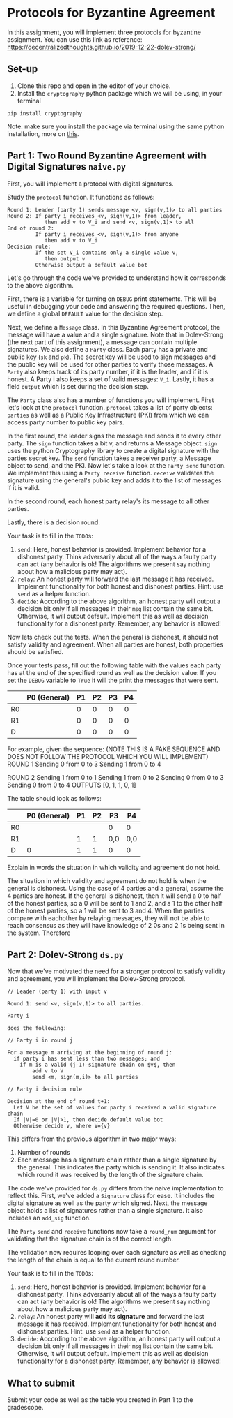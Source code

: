 # Protocols for Byzantine Agreement

In this assignment, you will implement three protocols for byzantine assignment. 
You can use this link as reference: https://decentralizedthoughts.github.io/2019-12-22-dolev-strong/

## Set-up

1. Clone this repo and open in the editor of your choice.
2. Install the `cryptography` python package which we will be using, in your terminal

```
pip install cryptography
```

Note: make sure you install the package via terminal using the same python installation, more on [this](https://edstem.org/us/courses/35448/discussion/2440264). 
## Part 1: Two Round Byzantine Agreement with Digital Signatures `naive.py`

First, you will implement a protocol with digital signatures. 

Study the `protocol` function. It functions as follows:

```
Round 1: Leader (party 1) sends message <v, sign(v,1)> to all parties
Round 2: If party i receives <v, sign(v,1)> from leader,
            then add v to V_i and send <v, sign(v,1)> to all
End of round 2: 
         If party i receives <v, sign(v,1)> from anyone
            then add v to V_i
Decision rule:
         If the set V_i contains only a single value v,
            then output v
         Otherwise output a default value bot
```


Let's go through the code we've provided to understand how it corresponds to the above algorithm.

First, there is a variable for turning on `DEBUG` print statements. This will be useful in debugging your code and answering the required questions.
Then, we define a global `DEFAULT` value for the decision step.

Next, we define a `Message` class. In this Byzantine Agreement protocol, the message will have a value and a single signature. Note that in Dolev-Strong (the next part of this assignment), a message can contain multiple signatures.
We also define a `Party` class. Each party has a private and public key (`sk` and `pk`). The secret key will be used to sign messages and the public key will be used for other parties to verify those messages.
A `Party` also keeps track of its party number, if it is the leader, and if it is honest. A Party i also keeps a set of valid messages: `V_i`. 
Lastly, it has a field `output` which is set during the decision step. 


The `Party` class also has a number of functions you will implement. First let's look at the `protocol` function.
`protocol` takes a list of party objects: `parties` as well as a Public Key Infrastructure (PKI) from which we can access party number to public key pairs.

In the first round, the leader signs the message and sends it to every other party.
The `sign` function takes a bit v, and returns a Message object. `sign` uses the python Cryptography library to create a digital signature with the parties secret key.
The `send` function takes a receiver party, a Message object to send, and the PKI. 
Now let's take a look at the `Party send` function.  We implement this using a `Party receive` function.
`receive` validates the signature using the general's public key and adds it to the list of messages if it is valid.

In the second round, each honest party relay's its message to all other parties.

Lastly, there is a decision round. 


Your task is to fill in the `TODO`s:
1. `send`: Here, honest behavior is provided. Implement behavior for a dishonest party. Think adversarily about all of the ways a faulty party can act (any behavior is ok! The algorithms we present say nothing about how a malicious party may act).
2. `relay`: An honest party will forward the last message it has received. Implement functionality for both honest and dishonest parties. Hint: use `send` as a helper function.
3. `decide`: According to the above algorithm, an honest party will output a decision bit only if all messages in their `msg` list contain the same bit. Otherwise, it will output default. Implement this as well as  decision functionality for a dishonest party. Remember, any behavior is allowed!


Now lets check out the tests. When the general is dishonest, it should not satisfy validity and agreement. 
When all parties are honest, both properties should be satisfied.

Once your tests pass, fill out the following table with the values each party has at the end of the specified round as well as the decision value:
If you set the `DEBUG` variable to `True` it will the print the messages that were sent.


|    | P0 (General) | P1 | P2 | P3 | P4 |
|----|--------------|---|----|----|----|
| R0 |              | 0 | 0  | 0  | 0  |
| R1 |              | 0 | 0  | 0  | 0  |
| D  |              | 0 | 0  | 0  | 0  |



For example, given the sequence:
(NOTE THIS IS A FAKE SEQUENCE AND DOES NOT FOLLOW THE PROTOCOL WHICH YOU WILL IMPLEMENT)
ROUND 1
Sending 0 from 0 to 3
Sending 1 from 0 to 4

ROUND 2
Sending 1 from 0 to 1
Sending 1 from 0 to 2
Sending 0 from 0 to 3
Sending 0 from 0 to 4
OUTPUTS [0, 1, 1, 0, 1]

The table should look as follows:

|    | P0 (General) | P1 | P2 | P3  | P4  |
|----|--------------|----|----|-----|-----|
| R0 |              |    |    | 0   | 0   |
| R1 |              | 1  | 1  | 0,0 | 0,0 |
| D  | 0            | 1  | 1  | 0   | 0   |


Explain in words the situation in which validity and agreement do not hold.

The situation in which validity and agreement do not hold is when the general is dishonest. Using the case
of 4 parties and a general, assume the 4 parties are honest. If the general is dishonest, then it will send a 0
to half of the honest parties, so a 0 will be sent to 1 and 2, and a 1 to the other half of the honest parties,
so a 1 will be sent to 3 and 4. When the parties compare with eachother by relaying messages, they will not be
able to reach consensus as they will have knowledge of 2 0s and 2 1s being sent in the system. Therefore

## Part 2: Dolev-Strong `ds.py`
Now that we've motivated the need for a stronger protocol to satisfy validity and agreement, you will implement the Dolev-Strong protocol.

```
// Leader (party 1) with input v

Round 1: send <v, sign(v,1)> to all parties.

Party i

does the following:

// Party i in round j

For a message m arriving at the beginning of round j:
  if party i has sent less than two messages; and
    if m is a valid (j-1)-signature chain on $v$, then
        add v to V
        send <m, sign(m,i)> to all parties

// Party i decision rule

Decision at the end of round t+1:
  Let V be the set of values for party i received a valid signature chain
  If |V|=0 or |V|>1, then decide default value bot
  Otherwise decide v, where V={v}
```

This differs from the previous algorithm in two major ways:   
1. Number of rounds
2. Each message has a signature chain rather than a single signature by the general. This indicates the party which is sending it. It also indicates which round it was received by the length of the signature chain.


The code we've provided for `ds.py` differs from the naive implementation to reflect this.
First, we've added a `Signature` class for ease. It includes the digital signature as well as the party which signed. 
Next, the message object holds a list of signatures rather than a single signature. It also includes an `add_sig` function. 

The `Party` `send` and `receive` functions now take a `round_num` argument for validating that the signature chain is of the correct length.

The validation now requires looping over each signature as well as checking the length of the chain is equal to the current round number.


Your task is to fill in the `TODO`s:
1. `send`: Here, honest behavior is provided. Implement behavior for a dishonest party. Think adversarily about all of the ways a faulty party can act (any behavior is ok! The algorithms we present say nothing about how a malicious party may act).
2. `relay`: An honest party will **add its signature** and forward the last message it has received. Implement functionality for both honest and dishonest parties. Hint: use `send` as a helper function.
3. `decide`: According to the above algorithm, an honest party will output a decision bit only if all messages in their `msg` list contain the same bit. Otherwise, it will output default. Implement this as well as  decision functionality for a dishonest party. Remember, any behavior is allowed!


## What to submit

Submit your code as well as the table you created in Part 1 to the gradescope.
